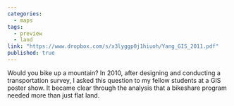 ```yaml
---
categories: 
  - maps
tags: 
  - preview
  - land
link: "https://www.dropbox.com/s/x3lyggp0j1hiuoh/Yang_GIS_2011.pdf"
published: true
---
```


Would you bike up a mountain? In 2010, after designing and conducting a transportation survey, I asked this question to my fellow students at a GIS poster show. It became clear through the analysis that a bikeshare program needed more than just flat land.